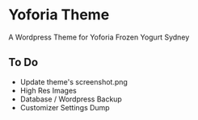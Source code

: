 # Yoforia Theme
A Wordpress Theme for Yoforia Frozen Yogurt Sydney

## To Do 
- Update theme's screenshot.png
- High Res Images
- Database / Wordpress Backup
- Customizer Settings Dump